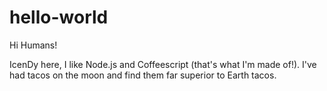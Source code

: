 # hello-world

Hi Humans!

IcenDy here, I like Node.js and Coffeescript (that's what I'm made of!).
I've had tacos on the moon and find them far superior to Earth tacos.
